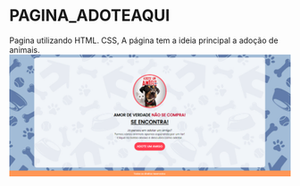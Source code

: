 # PAGINA_ADOTEAQUI
Pagina utilizando HTML. CSS, A página tem a ideia principal a adoção de animais.
<img src="./ASSETS/PaginaInicial.png">
